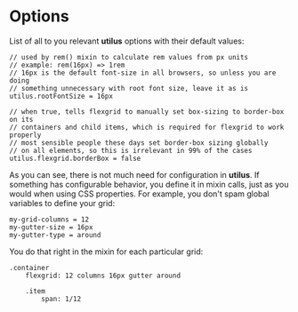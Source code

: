 # Options

List of all to you relevant **utilus** options with their default values:

```styl
// used by rem() mixin to calculate rem values from px units
// example: rem(16px) => 1rem
// 16px is the default font-size in all browsers, so unless you are doing
// something unnecessary with root font size, leave it as is
utilus.rootFontSize = 16px

// when true, tells flexgrid to manually set box-sizing to border-box on its
// containers and child items, which is required for flexgrid to work properly
// most sensible people these days set border-box sizing globally
// on all elements, so this is irrelevant in 99% of the cases
utilus.flexgrid.borderBox = false
```

As you can see, there is not much need for configuration in **utilus**. If something has configurable behavior, you define it in mixin calls, just as you would when using CSS properties. For example, you don't spam global variables to define your grid:

```styl
my-grid-columns = 12
my-gutter-size = 16px
my-gutter-type = around
```

You do that right in the mixin for each particular grid:

```styl
.container
	flexgrid: 12 columns 16px gutter around

	.item
		span: 1/12
```